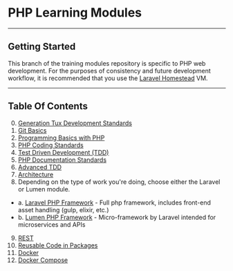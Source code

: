 # PHP Learning Modules

***

## Getting Started

This branch of the training modules repository is specific to PHP web development. For the purposes of consistency and future development workflow, it is recommended that you use the [Laravel Homestead](http://laravel.com/docs/master/homestead) VM.

***

## Table Of Contents

0. [Generation Tux Development Standards](development-standards.md)
1. [Git Basics](Module-01.md)
2. [Programming Basics with PHP](Module-02.md)
3. [PHP Coding Standards](Module-03.md)
4. [Test Driven Development (TDD)](Module-04.md)
5. [PHP Documentation Standards](Module-05.md)
6. [Advanced TDD](Module-06.md)
7. [Architecture](Module-07.md)
8. Depending on the type of work you're doing, choose either the Laravel or Lumen module.
  * a. [Laravel PHP Framework](Module-08a.md) - Full php framework, includes front-end asset handling (gulp, elixir, etc.)
  * b. [Lumen PHP Framework](Module-08b.md) - Micro-framework by Laravel intended for microservices and APIs
9. [REST](Module-09.md)
10. [Reusable Code in Packages](Module-10.md)
11. [Docker](Module-11.md)
12. [Docker Compose](Module-12.md)
